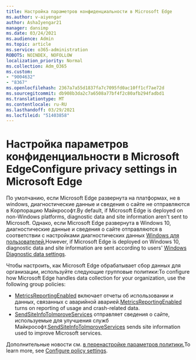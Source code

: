```yaml
---
title: Настройка параметров конфиденциальности в Microsoft Edge
ms.author: v-aiyengar
author: AshaIyengar21
manager: dansimp
ms.date: 03/24/2021
ms.audience: Admin
ms.topic: article
ms.service: o365-administration
ROBOTS: NOINDEX, NOFOLLOW
localization_priority: Normal
ms.collection: Adm_O365
ms.custom:
- "9004632"
- "8367"
ms.openlocfilehash: 2367a7a55d1837fa7c7095fd0ac10ff1cf7ae72d
ms.sourcegitcommit: db908b3da2c7a6508a77bf4f2c80afb294fadbd1
ms.translationtype: MT
ms.contentlocale: ru-RU
ms.lasthandoff: 03/29/2021
ms.locfileid: "51403858"
---
```

# <a name="configure-privacy-settings-in-microsoft-edge"></a><span data-ttu-id="b1292-102">Настройка параметров конфиденциальности в Microsoft Edge</span><span class="sxs-lookup"><span data-stu-id="b1292-102">Configure privacy settings in Microsoft Edge</span></span>

<span data-ttu-id="b1292-103">По умолчанию, если Microsoft Edge развернута на платформах, не в windows, диагностические данные и сведения о сайте не отправляются в Корпорацию Майкрософт.</span><span class="sxs-lookup"><span data-stu-id="b1292-103">By default, if Microsoft Edge is deployed on non-Windows platforms, diagnostic data and site information aren't sent to Microsoft.</span></span> <span data-ttu-id="b1292-104">Однако, если Microsoft Edge развернута в Windows 10, диагностические данные и сведения о сайте отправляются в соответствии с настройками диагностических данных [Windows для пользователей.](https://go.microsoft.com/fwlink/?linkid=2132472)</span><span class="sxs-lookup"><span data-stu-id="b1292-104">However, if Microsoft Edge is deployed on Windows 10, diagnostic data and site information are sent according to users' [Windows Diagnostic data settings](https://go.microsoft.com/fwlink/?linkid=2132472).</span></span>

<span data-ttu-id="b1292-105">Чтобы настроить, как Microsoft Edge обрабатывает сбор данных для организации, используйте следующие групповые политики:</span><span class="sxs-lookup"><span data-stu-id="b1292-105">To configure how Microsoft Edge handles data collection for your organization, use the following group policies:</span></span>
- <span data-ttu-id="b1292-106">[MetricsReportingEnabled](https://go.microsoft.com/fwlink/?linkid=2132470) включает отчеты об использовании и данных, связанных с аварийной аварией.</span><span class="sxs-lookup"><span data-stu-id="b1292-106">[MetricsReportingEnabled](https://go.microsoft.com/fwlink/?linkid=2132470) turns on reporting of usage and crash-related data.</span></span>
- <span data-ttu-id="b1292-107">[SendSiteInfoToImproveServices](https://go.microsoft.com/fwlink/?linkid=2132470) отправляет сведения о сайте, используемые для улучшения служб Майкрософт.</span><span class="sxs-lookup"><span data-stu-id="b1292-107">[SendSiteInfoToImproveServices](https://go.microsoft.com/fwlink/?linkid=2132470) sends site information used to improve Microsoft services.</span></span>

<span data-ttu-id="b1292-108">Дополнительные новости см. [в перенастройке параметров политики.](https://go.microsoft.com/fwlink/?linkid=2132577)</span><span class="sxs-lookup"><span data-stu-id="b1292-108">To learn more, see [Configure policy settings](https://go.microsoft.com/fwlink/?linkid=2132577).</span></span>
